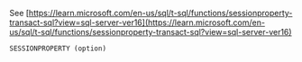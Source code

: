 See [https://learn.microsoft.com/en-us/sql/t-sql/functions/sessionproperty-transact-sql?view=sql-server-ver16](https://learn.microsoft.com/en-us/sql/t-sql/functions/sessionproperty-transact-sql?view=sql-server-ver16)
```
SESSIONPROPERTY (option)
```
